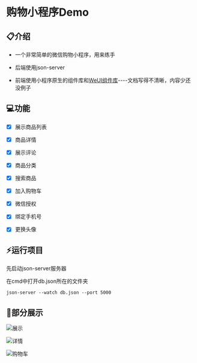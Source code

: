 # 购物小程序Demo

## 📋介绍

- 一个非常简单的微信购物小程序，用来练手

- 后端使用json-server
- 前端使用小程序原生的组件库和[WeUI组件库](https://wechat-miniprogram.github.io/weui/docs/#weui%E7%BB%84%E4%BB%B6%E5%BA%93%E7%AE%80%E4%BB%8B)----文档写得不清晰，内容少还没例子



## 💻功能

- [x] 展示商品列表
- [x] 商品详情
- [x] 展示评论
- [x] 商品分类
- [x] 搜索商品
- [x] 加入购物车
- [x] 微信授权
- [x] 绑定手机号
- [x] 更换头像



## ⚡️运行项目

先启动json-server服务器

在cmd中打开db.json所在的文件夹

```
json-server --watch db.json --port 5000
```



## 🌲部分展示

![展示](https://user-images.githubusercontent.com/51695088/178522533-074d6c6d-ba30-4e77-a0bb-2b0442263a82.gif)


![详情](https://user-images.githubusercontent.com/51695088/178522562-71992684-4ed2-4d0d-86aa-a227a92348a9.gif)


![购物车](https://user-images.githubusercontent.com/51695088/178522798-798d3b39-18f4-40d4-8942-5314283aa0b7.gif)

























